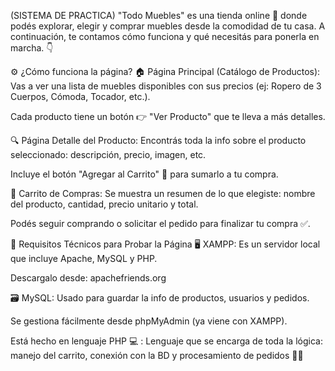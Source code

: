 (SISTEMA DE PRACTICA)
"Todo Muebles" es una tienda online 🛒 donde podés explorar, elegir y comprar muebles desde la comodidad de tu casa. 
A continuación, te contamos cómo funciona y qué necesitás para ponerla en marcha. 👇

⚙️ ¿Cómo funciona la página?
🏠 Página Principal (Catálogo de Productos):
Vas a ver una lista de muebles disponibles con sus precios (ej: Ropero de 3 Cuerpos, Cómoda, Tocador, etc.).

Cada producto tiene un botón 👉 "Ver Producto" que te lleva a más detalles.

🔍 Página Detalle del Producto:
Encontrás toda la info sobre el producto seleccionado: descripción, precio, imagen, etc.

Incluye el botón "Agregar al Carrito" 🛒 para sumarlo a tu compra.

🛒 Carrito de Compras:
Se muestra un resumen de lo que elegiste: nombre del producto, cantidad, precio unitario y total.

Podés seguir comprando o solicitar el pedido para finalizar tu compra ✅.

🧰 Requisitos Técnicos para Probar la Página
🖥️ XAMPP:
Es un servidor local que incluye Apache, MySQL y PHP.

Descargalo desde: apachefriends.org

🗃️ MySQL:
Usado para guardar la info de productos, usuarios y pedidos.

Se gestiona fácilmente desde phpMyAdmin (ya viene con XAMPP).

Está hecho en lenguaje PHP 💻 :
Lenguaje que se encarga de toda la lógica: manejo del carrito, conexión con la BD y procesamiento de pedidos 🧠💬
